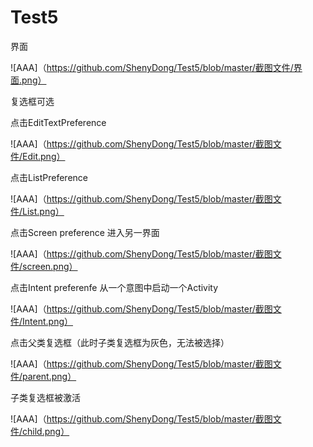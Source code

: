 # Test5

界面

![AAA]（https://github.com/ShenyDong/Test5/blob/master/截图文件/界面.png）

复选框可选

点击EditTextPreference

![AAA]（https://github.com/ShenyDong/Test5/blob/master/截图文件/Edit.png）

点击ListPreference

![AAA]（https://github.com/ShenyDong/Test5/blob/master/截图文件/List.png）

点击Screen preference 进入另一界面

![AAA]（https://github.com/ShenyDong/Test5/blob/master/截图文件/screen.png）

点击Intent preferenfe 从一个意图中启动一个Activity

![AAA]（https://github.com/ShenyDong/Test5/blob/master/截图文件/Intent.png）

点击父类复选框（此时子类复选框为灰色，无法被选择）

![AAA]（https://github.com/ShenyDong/Test5/blob/master/截图文件/parent.png）

子类复选框被激活

![AAA]（https://github.com/ShenyDong/Test5/blob/master/截图文件/child.png）
